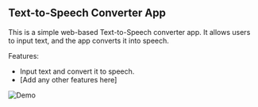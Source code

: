 
## Text-to-Speech Converter App

This is a simple web-based Text-to-Speech converter app. It allows users to input text, and the app converts it into speech.

Features:
- Input text and convert it to speech.
- [Add any other features here]

![Demo](https://althaf-text-to-speechconvert.netlify.app/)
